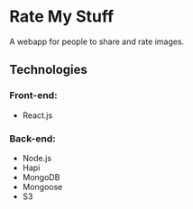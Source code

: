 # Rate My Stuff

A webapp for people to share and rate images. 

## Technologies

### Front-end:
* React.js

### Back-end:
* Node.js
* Hapi
* MongoDB
* Mongoose
* S3

